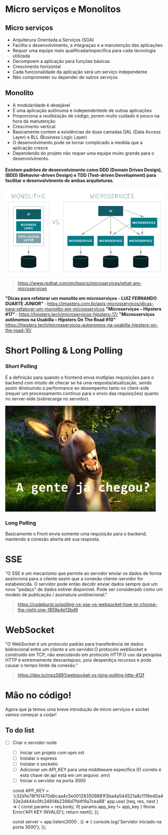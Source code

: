 # Micro serviços e Monolitos
    
## Micro serviços
    
- Arquiterura Orientada a Serviços (SOA)
- Facilita o desenvolvimento, a integraçao e a manutenção das aplicações
- Requer uma equipe mais qualificada/específica para cada tecnologia utilizada
- Decompoem a aplicação para funções básicas
- Crescimento horizontal
- Cada funcionalidade da aplicação será um serviço independente
- Não comprometer ou depender de outros serviços

## Monolito 

- A modularidade é desejável
- É uma aplicação autônoma e independentede de outras aplicações
- Proporciona a reutilização de código, porem muito cuidado é pouco na hora da manutenção 
- Crescimento vertical
- Basicamente contem a existências de duas camadas DAL (Data Access Layer) e BLL (Business Logic Layer)
- O desenvolvimento pode se tornar complicado a medida que a aplicação cresce
- Dependendo do projeto não requer uma equipe muito grande para o desenvolvimento.

#### Existem padrões de desenvolvimento como DDD (Domain Driven Design), (BDD) (Behavior-driven Design) e TDD (Test-driven Development) para facilitar o desenvolvimento de ambas arquiteturas.

![alt text](https://github.com/eduardoaraya/laravel-and-node-comunication/blob/master/imgs/monolithic-vs-microservices.png)
> https://www.redhat.com/en/topics/microservices/what-are-microservices        


**"Dicas para refatorar um monolito em microserviços - LUIZ FERNANDO DUARTE JUNIOR"** : https://imasters.com.br/apis-microsservicos/dicas-para-refatorar-um-monolito-em-microsservicos
**"Microserviços – Hipsters #17"** : https://hipsters.tech/microservicos-hipsters-17/
**"Microsserviços autônomos na Usabilla – Hipsters On The Road #10"** https://hipsters.tech/microsservicos-autonomos-na-usabilla-hipsters-on-the-road-10/


# Short Polling & Long Polling

### Short Polling
É a definição para quando o frontend envia mutliplas requisições para o backend com intuito de checar se há uma resposta/atualização, sendo assim diminuindo a performance eo desempenho tanto no client-side (requer um processamento contínuo para o envio das requisições) quanto no server-side (sobrecarga no servidor).

![alt text](https://github.com/eduardoaraya/laravel-and-node-comunication/blob/master/imgs/tumblr_lf4hqepXRe1qg976ro1_500.jpg)


### Long Polling 
Basicamente o Front envia somente uma requisição para o backend, mantendo a conexão aberta até sua resposta.
    
# SSE 
"O SSE é um mecanismo que permite ao servidor enviar os dados de forma assíncrona para o cliente assim que a conexão cliente-servidor for estabelecida. O servidor pode então decidir enviar dados sempre que um novo "pedaço" de dados estiver disponível. Pode ser considerado como um modelo de publicação / assinatura unidirecional."
> https://codeburst.io/polling-vs-sse-vs-websocket-how-to-choose-the-right-one-1859e4e13bd9

# WebSocket
"O WebSocket é um protocolo padrão para transferência de dados bidirecional entre um cliente e um servidor.O protocolo webSocket é construído em TCP, não executando em protocolo HTTP.O uso da pesquisa HTTP é extremamente desvantajoso, pois desperdiça recursos e pode causar o tempo limite da conexão." 
> https://dev.to/moz5691/websocket-vs-long-polling-http-412f


# Mão no código!
Agora que ja temos uma breve introdução de micro serviços e socket vamos começar a codar!

## To do list
- [ ] Criar o servidor node
    - [ ] Iniciar um projeto com npm init
    - [ ] Instalar o express
    - [ ] Instalar o socketio
    - [ ] Adicionar um API_KEY para uma middleware específica (O correto é esta chave de api está em um arquivo .env)
    - [ ] Iniciar o servidor na porta 3000

    const APP_KEY = 'c32d1e78f101470dbcaa4c5e001283509881f3ba4a544521a8c1116ed0a432e2d444c0fc24814b2396d7fd4f9a7cea88'
    app.use( (req, res, next ) => {
        const params = req.body;
        if( params.app_key != app_key ) throw Error('API KEY INVALiD');
        return next();
    });

    const server = app.listen(3000 , () => {
        console.log('Servidor iniciado na porta 3000');
    });





